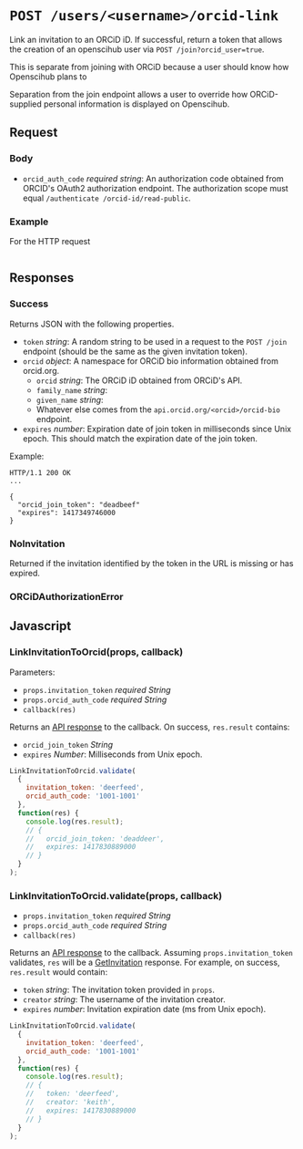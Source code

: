 # `POST /users/<username>/orcid-link`

Link an invitation to an ORCiD iD. If successful, return a token that allows
the creation of an openscihub user via `POST /join?orcid_user=true`.

This is separate from joining with ORCiD because a user should know how
Openscihub plans to

Separation from the join endpoint allows a user to
override how ORCiD-supplied personal information is displayed on Openscihub.


## Request



### Body

- `orcid_auth_code` *required string*: An authorization code obtained from
  ORCID's OAuth2 authorization endpoint. The authorization scope
  must equal `/authenticate /orcid-id/read-public`.

### Example

For the HTTP request

```
```

## Responses

### Success

Returns JSON with the following properties.

- `token` *string*: A random string to be used in a
  request to the `POST /join` endpoint (should be the same as the
  given invitation token).
- `orcid` *object*: A namespace for ORCiD bio information obtained from
  orcid.org.
  - `orcid` *string*: The ORCiD iD obtained from ORCiD's API.
  - `family_name` *string*:
  - `given_name` *string*:
  - Whatever else comes from the `api.orcid.org/<orcid>/orcid-bio` endpoint.
- `expires` *number*: Expiration date of join token in milliseconds
  since Unix epoch. This should match the expiration date of the
  join token.

Example:

```
HTTP/1.1 200 OK
...

{
  "orcid_join_token": "deadbeef"
  "expires": 1417349746000
}
```

### NoInvitation

Returned if the invitation identified by the token in the URL is missing
or has expired.

### ORCiDAuthorizationError



## Javascript

### LinkInvitationToOrcid(props, callback)

Parameters:

- `props.invitation_token` *required String*
- `props.orcid_auth_code` *required String*
- `callback(res)`

Returns an [API response](../#responses) to the callback. On success,
`res.result` contains:

- `orcid_join_token` *String*
- `expires` *Number*: Milliseconds from Unix epoch.

```js
LinkInvitationToOrcid.validate(
  {
    invitation_token: 'deerfeed',
    orcid_auth_code: '1001-1001'
  },
  function(res) {
    console.log(res.result);
    // {
    //   orcid_join_token: 'deaddeer',
    //   expires: 1417830889000
    // }
  }
);
```

### LinkInvitationToOrcid.validate(props, callback)

- `props.invitation_token` *required String*
- `props.orcid_auth_code` *required String*
- `callback(res)`

Returns an [API response](../#responses) to the callback. Assuming
`props.invitation_token` validates, `res` will be a
[GetInvitation](../get-invitation) response. For example, on success,
`res.result` would contain:

- `token` *string*: The invitation token provided in `props`.
- `creator` *string*: The username of the invitation creator.
- `expires` *number*: Invitation expiration date (ms from Unix epoch).

```js
LinkInvitationToOrcid.validate(
  {
    invitation_token: 'deerfeed',
    orcid_auth_code: '1001-1001'
  },
  function(res) {
    console.log(res.result);
    // {
    //   token: 'deerfeed',
    //   creator: 'keith',
    //   expires: 1417830889000
    // }
  }
);
```
